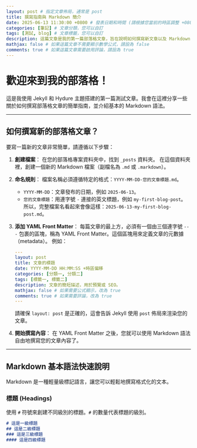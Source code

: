 ```yaml
---
layout: post # 指定文章佈局，通常是 post
title: 撰寫指南與 Markdown 簡介
date: 2025-06-13 11:30:00 +0800 # 發表日期和時間 (請根據您當前的時區調整 +0800 代表 UTC+8)
categories: [筆記] # 文章分類，您可以自訂
tags: [測試, blog] # 文章標籤，您可以自訂
description: 這篇文章是我的第一篇部落格文章，旨在說明如何撰寫新文章以及 Markdown 的基本語法。
mathjax: false # 如果這篇文章不需要顯示數學公式，請設為 false
comments: true # 如果這篇文章需要啟用評論，請設為 true
---
```


# 歡迎來到我的部落格！

這是我使用 Jekyll 和 Hydure 主題搭建的第一篇測試文章。我會在這裡分享一些關於如何撰寫部落格文章的簡單指南，並介紹基本的 Markdown 語法。

---

## 如何撰寫新的部落格文章？

要寫一篇新的文章非常簡單，請遵循以下步驟：

1.  **創建檔案**：
    在您的部落格專案資料夾中，找到 `_posts` 資料夾。
    在這個資料夾裡，創建一個新的 Markdown 檔案（副檔名為 `.md` 或 `.markdown`）。

2.  **命名規則**：
    檔案名稱必須遵循特定的格式：`YYYY-MM-DD-您的文章標題.md`。
    * `YYYY-MM-DD`：文章發布的日期，例如 `2025-06-13`。
    * `您的文章標題`：用連字號 `-` 連接的英文標題，例如 `my-first-blog-post`。
    所以，完整檔案名看起來會像這樣：`2025-06-13-my-first-blog-post.md`。

3.  **添加 YAML Front Matter**：
    每篇文章的最上方，必須有一個由三個連字號 `---` 包裹的區塊，稱為 YAML Front Matter。這個區塊用來定義文章的元數據（metadata）。
    例如：
    ```yaml
    ---
    layout: post
    title: 文章的標題
    date: YYYY-MM-DD HH:MM:SS +時區偏移
    categories: [分類一, 分類二]
    tags: [標籤一, 標籤二]
    description: 文章的簡短描述，用於預覽或 SEO。
    mathjax: false # 如果需要公式顯示，改為 true
    comments: true # 如果需要評論，改為 true
    ---
    ```
    請確保 `layout: post` 是正確的，這會告訴 Jekyll 使用 `post` 佈局來渲染您的文章。

4.  **開始撰寫內容**：
    在 YAML Front Matter 之後，您就可以使用 Markdown 語法自由地撰寫您的文章內容了。

---

## Markdown 基本語法快速說明

Markdown 是一種輕量級標記語言，讓您可以輕鬆地撰寫格式化的文本。

### 標題 (Headings)

使用 `#` 符號來創建不同級別的標題。`#` 的數量代表標題的級別。

```markdown
# 這是一級標題
## 這是二級標題
### 這是三級標題
#### 這是四級標題
